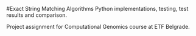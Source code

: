 #Exact String Matching Algorithms
Python implementations, testing, test results and comparison.

Project assignment for Computational Genomics course at ETF Belgrade.
